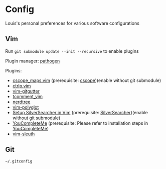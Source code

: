 # Config
Louis's personal preferences for various software configurations

## Vim
Run `git submodule update --init --recursive` to enable plugins

Plugin manager: [pathogen](https://github.com/tpope/vim-pathogen)

Plugins:
* [cscope_maps.vim](http://cscope.sourceforge.net/cscope_maps.vim) (prerequisite: [cscope](http://cscope.sourceforge.net/))(enable without git submodule)
* [ctrlp.vim](https://github.com/kien/ctrlp.vim)
* [vim-gitgutter](https://github.com/airblade/vim-gitgutter)
* [tcomment_vim](https://github.com/tomtom/tcomment_vim)
* [nerdtree](https://github.com/scrooloose/nerdtree)
* [vim-polyglot](https://github.com/sheerun/vim-polyglot)
* [Setup SilverSearcher in Vim](https://robots.thoughtbot.com/faster-grepping-in-vim) (prerequisite: [SilverSearcher](https://github.com/ggreer/the_silver_searcher))(enable without git submodule)
* [YouCompleteMe](https://github.com/Valloric/YouCompleteMe) (prerequisite: Please refer to installation steps in [YouCompleteMe](https://github.com/Valloric/YouCompleteMe))
* [vim-sleuth](https://github.com/tpope/vim-sleuth)

## Git
`~/.gitconfig`

